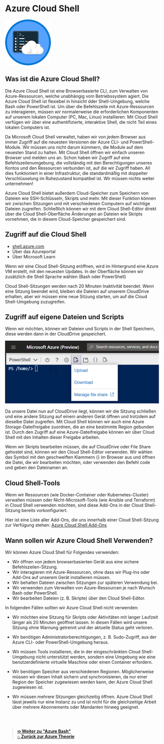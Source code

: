 # Azure Cloud Shell

![Azure CloudShell Img](Images/Achievements/AzureCloudShell.png)

## Was ist die Azure Cloud Shell?

Die Azure Cloud Shell ist eine Browserbasierte CLI, zum Verwalten von Azure-Ressourcen,  welche unabhängig vom Betriebssystem agiert. Die Azure Cloud Shell ist flexiebel in hinsicht dder Shell-Umgebung, welche Bash oder PowerShell ist. Um über die Befehlszeile mit Azure-Ressourcen zu interagieren, müssen wir normalerweise die erforderlichen Komponenten auf unserem lokalen Computer (PC, Mac, Linux) installieren. Mit Cloud Shell verfügen wir über eine authentifizierte, interaktive Shell, die nicht Teil eines lokalen Computers ist.

Da Microsoft Cloud Shell verwaltet, haben wir von jedem Browser aus immer Zugriff auf die neuesten Versionen der Azure CLI- und PowerShell-Module. Wir müssen uns nicht darum kümmern, die Module auf dem neuesten Stand zu halten. Mit Cloud Shell öffnen wir einfach unseren Browser und melden uns an. Schon haben wir Zugriff auf eine Befehlszeilenumgebung, die vollständig mit den Berechtigungen unseres Kontos und den Ressourcen verbunden ist, auf die wir Zugriff haben. All dies funktioniert in einer Infrastruktur, die standardmäßig mit doppelter Verschlüsselung im Ruhezustand kompatibel ist. Wir müssen nichts weiter unternehmen!

Azure Cloud Shell bietet außerdem Cloud-Speicher zum Speichern von Dateien wie SSH-Schlüsseln, Skripts und mehr. Mit dieser Funktion können wir zwischen Sitzungen und mit verschiedenen Computern auf wichtige Dateien zugreifen. Schließlich können wir mit dem Cloud Shell-Editor direkt über die Cloud Shell-Oberfläche Änderungen an Dateien wie Skripts vornehmen, die in diesem Cloud-Speicher gespeichert sind.


## Zugriff auf die Cloud Shell

- [shell.azure.com](https://shell.azure.com/)
- Über das Azureportal
- Über Microsoft Learn

Wenn wir eine Cloud Shell-Sitzung eröffnen, wird im Hintergrund eine Azure VM erstellt, mit den neuesten Updates. 
In der Oberfläche können wir zusätzlich die Shell Sprache wählen (Bash oder PowerShell)

Cloud Shell-Sitzungen werden nach 20 Minuten Inaktivität beendet. Wenn eine Sitzung beendet wird, bleiben die Dateien auf unserem CloudDrive erhalten, aber wir müssen eine neue Sitzung starten, um auf die Cloud Shell-Umgebung zuzugreifen.


## Zugriff auf eigene Dateien und Scripts

Wenn wir möchten, können wir Dateien und Scripts in der Shell Speichern, diese werden dann in der CloudDrive gespeichert. 

![File Share Azure Cloud Shell](Images/Cloud_Shell_File_Share.png)

Da unsere Datei nun auf CloudDrive liegt, können wir die Sitzung schließen und eine andere Sitzung auf einem anderen Gerät öffnen und trotzdem auf dieselbe Datei zugreifen. Mit Cloud Shell können wir auch eine Azure Storage-Dateifreigabe zuordnen, die an eine bestimmte Region gebunden ist. Durch den Zugriff auf eine Azure-Dateifreigabe können wir über Cloud Shell mit den Inhalten dieser Freigabe arbeiten.

Wenn wir Skripts bearbeiten müssen, die auf CloudDrive oder File Share gehostet sind, können wir den Cloud Shell-Editor verwenden. Wir wählen das Symbol mit den geschweiften Klammern {} im Browser aus und öffnen die Datei, die wir bearbeiten möchten, oder verwenden den Befehl code und geben den Dateinamen an.


## Cloud Shell-Tools

Wenn wir Ressourcen (wie Docker-Container oder Kubernetes-Cluster) verwalten müssen oder Nicht-Microsoft-Tools (wie Ansible und Terraform) in Cloud Shell verwenden möchten, sind diese Add-Ons in der Cloud Shell-Sitzung bereits vorkonfiguriert.

Hier ist eine Liste aller Add-Ons, die uns innerhalb einer Cloud Shell-Sitzung zur Verfügung stehen:
[Azure Cloud Shell Add-Ons](./Azure_Cloud_Add-Ons.md)

## Wann sollen wir Azure Cloud Shell Verwenden?

Wir können Azure Cloud Shell für Folgendes verwenden:

- Wir öffnen von jedem browserbasierten Gerät aus eine sichere Befehlszeilen-Sitzung. 
- Wir interagieren mit Azure-Ressourcen, ohne dass wir Plug-Ins oder Add-Ons auf unserem Gerät installieren müssen. 
- Wir behalten Dateien zwischen Sitzungen zur späteren Verwendung bei. 
- Wir verwenden zum Verwalten von Azure-Ressourcen je nach Wunsch Bash oder PowerShell. 
- Wir bearbeiten Dateien (z. B. Skripte) über den Cloud Shell-Editor. 



In folgenden Fällen sollten wir Azure Cloud Shell nicht verwenden:

- Wir möchten eine Sitzung für Skripts oder Aktivitäten mit langer Laufzeit länger als 20 Minuten geöffnet lassen. In diesen Fällen wird unsere Sitzung ohne Warnung getrennt und der aktuelle Status geht verloren.

- Wir benötigen Administratorberechtigungen, z. B. Sudo-Zugriff, aus der Azure CLI- oder PowerShell-Umgebung heraus. 

- Wir müssen Tools installieren, die in der eingeschränkten Cloud Shell-Umgebung nicht unterstützt werden, sondern eine Umgebung wie eine benutzerdefinierte virtuelle Maschine oder einen Container erfordern. 

- Wir benötigen Speicher aus verschiedenen Regionen. Möglicherweise müssen wir diesen Inhalt sichern und synchronisieren, da nur einer Region der Speicher zugewiesen werden kann, der Azure Cloud Shell zugewiesen ist. 

- Wir müssen mehrere Sitzungen gleichzeitig öffnen. Azure Cloud Shell lässt jeweils nur eine Instanz zu und ist nicht für die gleichzeitige Arbeit über mehrere Abonnements oder Mandanten hinweg geeignet.







<br>
<br>

> [**➯ Weiter zu "Azure Bash"**](./Azure_Bash.md) <br>
> [⌂ **Zurück zur Azure Theorie**](../README.md)
